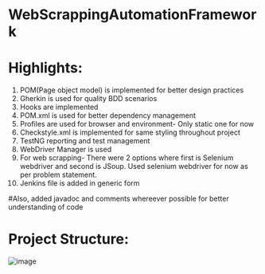 # WebScrappingAutomationFramework


# Highlights:
1. POM(Page object model) is implemented for better design practices
2.  Gherkin is used for quality BDD scenarios
3.  Hooks are implemented
4.  POM.xml is used for better dependency management
5.  Profiles are used for browser and environment- Only static one for now
6.   Checkstyle.xml is implemented for same styling throughout project
7.   TestNG reporting and test management
8.   WebDriver Manager is used
9.   For web scrapping- There were 2 options where first is Selenium webdriver and second is JSoup. Used selenium webdriver for now as per problem statement.
10.   Jenkins file is added in generic form

#Also, added javadoc and comments whereever possible for better understanding of code


# Project Structure:

![image](https://github.com/pankaj33464/WebScrappingAutomationFramework/assets/5111005/8b18c189-62bd-4786-a722-22f49d859730)

